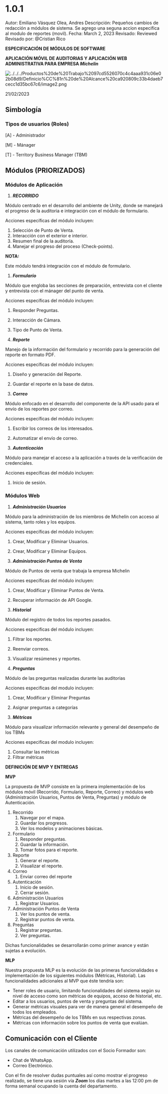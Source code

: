 # 1.0.1

Autor: Emiliano Vásquez Olea, Andres
Descripción: Pequeños cambios de redacción a módulos de sistema. Se agrego una seguna accion especifica al modulo de reportes (movil).
Fecha: March 2, 2023
Revisado: Reviewed
Revisado por: @Cristian Rico

**ESPECIFICACIÓN DE MÓDULOS DE SOFTWARE**

**APLICACIÓN MÓVIL DE AUDITORIAS Y APLICACIÓN WEB ADMINISTRATIVA PARA EMPRESA *Michelin***

![../../../Productos%20de%20Trabajo%2097cd5526070c4c4aaa931c06e02b08d9/Definicio%CC%81n%20de%20Alcance%20ca920809c33b4daeb7cecc1d35bc67c6/image2.png](../../../Productos%20de%20Trabajo%2097cd5526070c4c4aaa931c06e02b08d9/Definicio%CC%81n%20de%20Alcance%20ca920809c33b4daeb7cecc1d35bc67c6/image2.png)

21/02/2023

## Simbología

### Tipos de usuarios (Roles)

[A] - Administrador

[M] - Mánager

[T] - Territory Business Manager (TBM)

## **Módulos (PRIORIZADOS)**

### Módulos de Aplicación

1. ***RECORRIDO***

Módulo centrado en el desarrollo del ambiente de Unity, donde se manejará el progreso de la auditoria e integración con el módulo de formulario. 

Acciones específicas del módulo incluyen:

1. Selección de Punto de Venta.
2. Interacción con el exterior e interior.
3. Resumen final de la auditoría.
4. Manejar el progreso del proceso (Check-points).

**NOTA:**

Este módulo tendrá integración con el módulo de formulario. 

1. ***Formulario***

Módulo que engloba las secciones de preparación, entrevista con el cliente y entrevista con el mánager del punto de venta.

Acciones específicas del módulo incluyen:

1. Responder Preguntas.
2. Interacción de Cámara.
3. Tipo de Punto de Venta.

1. ***Reporte***

Manejo de la información del formulario y recorrido para la generación del reporte en formato PDF.

Acciones específicas del módulo incluyen:

1. Diseño y generación del Reporte.
2. Guardar el reporte en la base de datos.

1. ***Correo***

Módulo enfocado en el desarrollo del componente de la API usado para el envío de los reportes por correo.

Acciones específicas del módulo incluyen:

1. Escribir los correos de los interesados.
2. Automatizar el envío de correo.

1. ***Autenticación***

Módulo para manejar el acceso a la aplicación a través de la verificación de credenciales.

Acciones específicas del módulo incluyen:

1. Inicio de sesión.

### Módulos Web

1. ***Administración Usuarios***

Módulo para la administración de los miembros de Michelín con acceso al sistema, tanto roles y los equipos.

Acciones específicas del módulo incluyen:

1. Crear, Modificar y Eliminar Usuarios.
2. Crear, Modificar y Eliminar Equipos.

1. ***Administración Puntos de Venta***

Módulo de Puntos de venta que trabaja la empresa Michelin

Acciones específicas del módulo incluyen:

1. Crear, Modificar y Eliminar Puntos de Venta.
2. Recuperar información de API Google.

1. ***Historial***

Módulo del registro de todos los reportes pasados.

Acciones especificas del módulo incluyen:

1. Filtrar los reportes.
2. Reenviar correos.
3. Visualizar resúmenes y reportes.

1. ***Preguntas***

Módulo de las preguntas realizadas durante las auditorias

Acciones especificas del modulo incluyen:

1. Crear, Modificar y Eliminar Preguntas 
2. Asignar preguntas a categorías

1. ***Métricas***

Módulo para visualizar información relevante y general del desempeño de los TBMs

Acciones especificas del modulo incluyen:

1. Consultar las métricas
2. Filtrar métricas

**DEFINICIÓN DE MVP Y ENTREGAS**

**MVP**

La propuesta de MVP consiste en la primera implementación de los módulos móvil (Recorrido, Formulario, Reporte, Correo) y módulos web (Administración Usuarios, Puntos de Venta, Preguntas) y módulo de Autenticación.

1. Recorrido
    1. Navegar por el mapa.
    2. Guardar los progresos.
    3. Ver los modelos y animaciones básicas.
2. Formulario
    1. Responder preguntas.
    2. Guardar la información.
    3. Tomar fotos para el reporte.
3. Reporte
    1. Generar el reporte.
    2. Visualizar el reporte.
4. Correo
    1. Enviar correo del reporte
5. Autenticación
    1. Inicio de sesión.
    2. Cerrar sesión.
6. Administración Usuarios 
    1. Registrar Usuarios.
7. Administración Puntos de Venta
    1. Ver los puntos de venta.
    2. Registrar puntos de venta.
8. Preguntas
    1. Registrar preguntas.
    2. Ver preguntas.

Dichas funcionalidades se desarrollarán como primer avance y están sujetas a evolución.

**MLP**

Nuestra propuesta MLP es la evolución de las primeras funcionalidades e implementación de los siguientes módulos (Métricas, Historial). Las funcionalidades adicionales al MVP que éste tendría son:

- Tener roles de usuario, limitando funcionalidades del sistema según su nivel de acceso como son métricas de equipos, acceso de historial, etc.
- Editar a los usuarios, puntos de venta y preguntas del sistema.
- Generar métricas visuales para ver de manera general el desempeño de todos los empleados.
- Métricas del desempeño de los TBMs en sus respectivas zonas.
- Métricas con información sobre los puntos de venta que evalúan.

## Comunicación con el Cliente

Los canales de comunicación utilizados con el Socio Formador son:

- Chat de WhatsApp.
- Correo Electrónico.

Con el fin de resolver dudas puntuales así como mostrar el progreso realizado, se tiene una sesión vía *****Zoom***** los días martes a las 12:00 pm de forma semanal ocupando la cuenta del departamento.